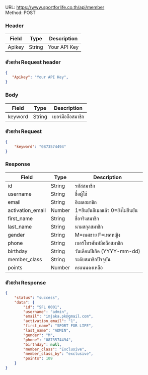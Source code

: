 URL: https://www.sportforlife.co.th/api/member <br>
Method: POST <br> 

### Header
| Field         | Type          | Description  |
| ------------- |---------------| -------------|
| Apikey        | String        | Your API Key |

### ตัวอย่าง Request header
```json
{
   "Apikey": "Your API Key",
}
```


### Body
| Field         | Type          | Description             |
| ------------- |---------------| ------------------------|
| keyword       | String        | เบอร์มือถือสมาชิก           |

### ตัวอย่าง Request
```json
{
    "keyword": "0873574494"
}
```


### Response
| Field            | Type          | Description             |
| -----------------|---------------| ------------------------|
| id               | String        | รหัสสมาชิก                |
| username         | String        | ชื่อผู้ใช้                   |
| email            | String        | อีเมลสมาชิก               |
| activation_email | Number        | 1=ยืนยันอีเมลแล้ว 0=ยังไม่ยืนยัน |
| first_name       | String        | ชื่อจริงสมาชิก              |
| last_name        | String        | นามสกุลสมาชิก            |
| gender           | String        | M=เพศชาย F=เพศหญิง      |
| phone            | String        | เบอร์โทรศัพท์มือถือสมาชิก    |
| birthday         | String        | วันเดือนปีเกิด (YYYY-mm-dd) |
| member_class     | String        | ระดับสมาชิกปัจจุบัน         |
| points           | Number        | คะแนนคงเหลือ             |

### ตัวอย่าง Response
```json
{
    "status": "success",
    "data": {
        "id": "SFL 0001",
        "username": "admin",
        "email": "imjaka.pk@gmail.com",
        "activation_email": "1",
        "first_name": "SPORT FOR LIFE",
        "last_name": "ADMIN",
        "gender": "M",
        "phone": "0873574494",
        "birthday": null,
        "member_class": "Exclusive",
        "member_class_by": "exclusive",
        "points": 109
    }
}
```

